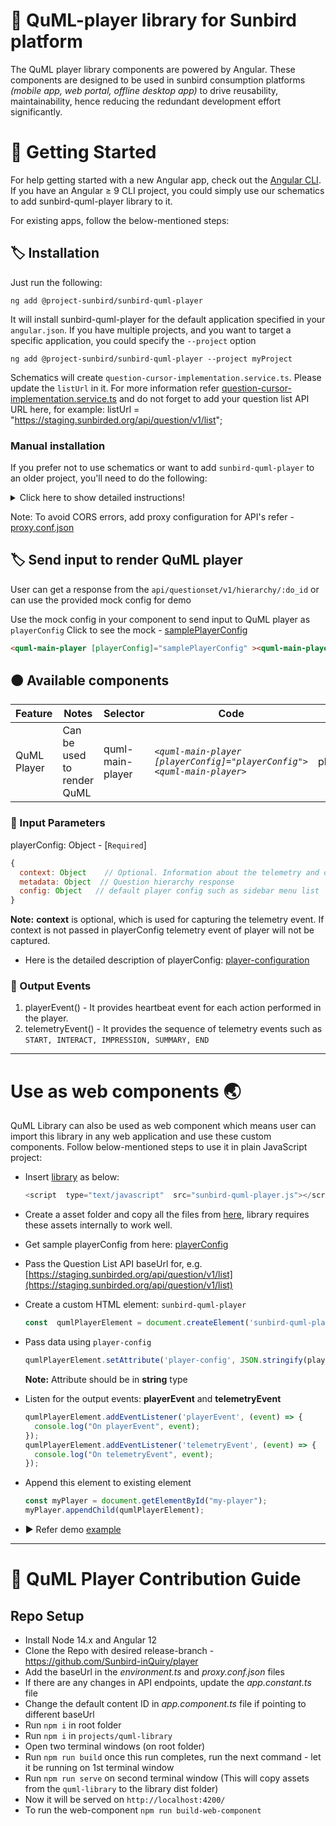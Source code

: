 # :diamond_shape_with_a_dot_inside: QuML-player library for Sunbird platform
The QuML player library components are powered by Angular. These components are designed to be used in sunbird consumption platforms *(mobile app, web portal, offline desktop app)* to drive reusability, maintainability, hence reducing the redundant development effort significantly.

# :bookmark_tabs: Getting Started
For help getting started with a new Angular app, check out the [Angular CLI](https://angular.io/cli).
If you have an Angular ≥ 9 CLI project, you could simply use our schematics to add sunbird-quml-player library to it.

For existing apps, follow the below-mentioned steps:

## :label: Installation
Just run the following:
```red
ng add @project-sunbird/sunbird-quml-player
```
It will install sunbird-quml-player for the default application specified in your `angular.json`. If you have multiple projects, and you want to target a specific application, you could specify the `--project` option

```red
ng add @project-sunbird/sunbird-quml-player --project myProject
```
Schematics will create `question-cursor-implementation.service.ts`. Please update the `listUrl` in it.
For more information refer [question-cursor-implementation.service.ts](https://github.com/Sunbird-inQuiry/player/blob/main/projects/quml-demo-app/src/app/question-cursor-implementation.service.ts) and do not forget to add your question list API URL here, for example: listUrl = "https://staging.sunbirded.org/api/question/v1/list";

### Manual installation
If you prefer not to use schematics or want to add `sunbird-quml-player` to an older project, you'll need to do the following:

<details>
  <summary>Click here to show detailed instructions!</summary>

  ### :label: Step 1: Install Packages
  These are the peer Dependencies of the library, need to be installed in order to use this library.

    npm install @project-sunbird/sunbird-quml-player --save
    npm install @project-sunbird/sb-styles --save
    npm install @project-sunbird/client-services --save
    npm install bootstrap@^4.6.2 --save
    npm install jquery --save
    npm install katex --save
    npm install lodash-es --save
    npm install ngx-bootstrap@^8.0.0 --save


  Note: *As QuML library is build with angular version 13, we are using **bootstrap@^4.6.2** and **ngx-bootstrap@^8.0.0** which are the compatible versions.
  For more reference Check compatibility document for ng-bootstrap [here](https://valor-software.com/ngx-bootstrap/#/documentation#compatibility)*  
  
  ## :label: Step 2: Add question-cursor-implementation.service
  Create a **question-cursor-implementation.service.ts** in a project and which will implement the `QuestionCursor` abstract class.  
  `QuestionCursor` is an abstract class, exported from the library, which needs to be implemented. Basically, it has some methods which should make an API request over HTTP

  For more information refer [question-cursor-implementation.service.ts](https://github.com/Sunbird-inQuiry/player/blob/main/projects/quml-demo-app/src/app/question-cursor-implementation.service.ts) and do not forget to add your question list API URL here, for example: listUrl = "https://staging.sunbirded.org/api/question/v1/list";

  ### :label: Step 3: Include the styles, scripts and assets in angular.json
  Add the following under `architect.build.assets` for default project  
```javascript
{
  ...
  "build": {
    "builder": "@angular-devkit/build-angular:browser",
    "options": {
      ...
      ...
      "assets": [
        ...
        ...
        {
         "glob": "**/*.*",
         "input": "./node_modules/@project-sunbird/sunbird-quml-player/lib/assets/",
         "output": "/assets/"
        }
      ],
      "styles": [
        ...
        "src/styles.css",
        "./node_modules/@project-sunbird/sb-styles/assets/_styles.scss",
        "./node_modules/@project-sunbird/sunbird-quml-player/lib/assets/styles/quml-carousel.css",
        "./node_modules/katex/dist/katex.min.css"
      ],
      "scripts": [
        ...
        "./node_modules/katex/dist/katex.min.js",
        "./node_modules/jquery/dist/jquery.min.js"
      ]
    }
  }
  ...
  ...
},
```
  
## :label: Step 4: Import the modules and components
Import the required modules such as **CarouselModule**, **QumlLibraryModule**, **HttpClientModule** and **question-cursor-implementation.service** as below:

```javascript
  import { HttpClientModule } from '@angular/common/http';
  import { QumlLibraryModule, QuestionCursor } from '@project-sunbird/sunbird-quml-player';
  import { CarouselModule } from 'ngx-bootstrap/carousel';
  import { QuestionCursorImplementationService } from './question-cursor-implementation.service';

  @NgModule({
   ...

   imports: [ QumlLibraryModule, CarouselModule.forRoot(), HttpClientModule ],
   providers: [{
     provide: QuestionCursor,
     useClass: QuestionCursorImplementationService
   }]

   ...
  })

 export class AppModule { }
```

</details>

Note: To avoid CORS errors, add proxy configuration for API's refer - [proxy.conf.json](https://github.com/Sunbird-inQuiry/player/blob/release-5.1.0/projects/quml-demo-app/src/proxy.conf.json)

## :label: Send input to render QuML player
User can get a response from the `api/questionset/v1/hierarchy/:do_id` or can use the provided mock config for demo

Use the mock config in your component to send input to QuML player as `playerConfig`
Click to see the mock - [samplePlayerConfig](https://github.com/Sunbird-inQuiry/player/blob/release-5.1.0/projects/quml-demo-app/src/app/quml-library-data.ts#L495)

```html
<quml-main-player [playerConfig]="samplePlayerConfig" ><quml-main-player>
```


## :orange_circle: Available components
|Feature| Notes| Selector|Code|Input|Output
|--|--|--|------------------------------------------------------------------------------------------|---|--|
| QuML Player | Can be used to render QuML | quml-main-player | *`<quml-main-player [playerConfig]="playerConfig"><quml-main-player>`*| playerConfig|playerEvent, telemetryEvent |

### :small_red_triangle_down: Input Parameters
playerConfig: Object - [`Required`]
```javascript
{
  context: Object    // Optional. Information about the telemetry and default settings for quml API requests
  metadata: Object  // Question hierarchy response
  config: Object   // default player config such as sidebar menu list
}
```
**Note:**  **context** is optional, which is used for capturing the telemetry event.
If context is not passed in playerConfig telemetry event of player will not be captured.

- Here is the detailed description of playerConfig: [player-configuration](https://inquiry.sunbird.org/learn/product-and-developer-guide/question-set-player/player-configuration)

### :small_red_triangle_down: Output Events
1. playerEvent()    - It provides heartbeat event for each action performed in the player.
2. telemetryEvent() - It provides the sequence of telemetry events such as `START, INTERACT, IMPRESSION, SUMMARY, END`

---
   

# Use as web components :earth_asia:
QuML Library can also be used as web component which means user can import this library in any web application and use these custom components.
Follow below-mentioned steps to use it in plain JavaScript project:

- Insert [library](https://github.com/Sunbird-inQuiry/player/blob/release-4.7.0/web-component/sunbird-quml-player.js) as below:
  ```javascript
  <script  type="text/javascript"  src="sunbird-quml-player.js"></script>
  ```
- Create a asset folder and copy all the files from [here](https://github.com/Sunbird-inQuiry/player/tree/release-4.7.0/web-component/assets), library requires these assets internally to work well.

- Get sample playerConfig from here: [playerConfig](https://github.com/Sunbird-inQuiry/player/blob/release-4.7.0/projects/quml-demo-app/src/app/quml-library-data.ts)

- Pass the Question List API baseUrl for, e.g. [https://staging.sunbirded.org/api/question/v1/list](https://staging.sunbirded.org/api/question/v1/list)

- Create a custom HTML element: `sunbird-quml-player`
  ```javascript
  const  qumlPlayerElement = document.createElement('sunbird-quml-player');
  ```

- Pass data using `player-config`
  ```javascript
  qumlPlayerElement.setAttribute('player-config', JSON.stringify(playerConfig));
  ```
  **Note:** Attribute should be in **string** type
- Listen for the output events: **playerEvent** and **telemetryEvent**

  ```javascript
  qumlPlayerElement.addEventListener('playerEvent', (event) => {
    console.log("On playerEvent", event);
  });
  qumlPlayerElement.addEventListener('telemetryEvent', (event) => {
    console.log("On telemetryEvent", event);
  });
  ```

- Append this element to existing element
  ```javascript
  const myPlayer = document.getElementById("my-player");
  myPlayer.appendChild(qumlPlayerElement);
  ```
- :arrow_forward: Refer demo [example](https://github.com/Sunbird-inQuiry/player/blob/release-4.7.0/web-component/index.html)

---

# :bookmark_tabs: QuML Player Contribution Guide  
## Repo Setup  
  - Install Node 14.x and Angular 12
  - Clone the Repo with desired release-branch - https://github.com/Sunbird-inQuiry/player
  - Add the baseUrl in the *environment.ts* and *proxy.conf.json* files
  - If there are any changes in API endpoints, update the *app.constant.ts* file
  - Change the default content ID in *app.component.ts* file if pointing to different baseUrl
  - Run `npm i` in root folder
  - Run `npm i` in `projects/quml-library` 
  - Open two terminal windows (on root folder)
  - Run `npm run build` once this run completes, run the next command - let it be running on 1st terminal window
  - Run `npm run serve` on second terminal window (This will copy assets from the `quml-library` to the library dist folder)
  - Now it will be served on `http://localhost:4200/`
  - To run the web-component `npm run build-web-component`


